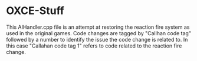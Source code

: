 # OXCE-Stuff
This AIHandler.cpp file is an attempt at restoring the reaction fire system as used in the original games.
Code changes are tagged by "Callhan code tag" followed by a number to identify the issue the code change is related to.
In this case "Callahan code tag 1" refers to code related to the reaction fire change.
